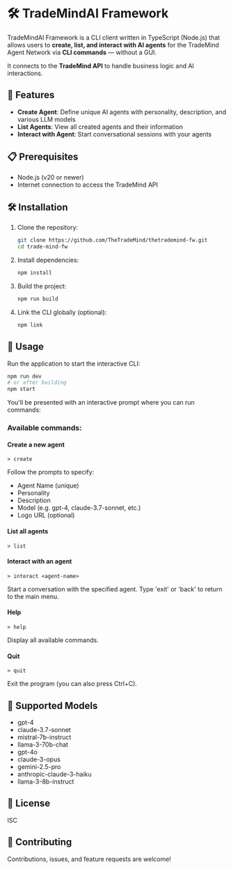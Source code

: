 # 🛠️ TradeMindAI Framework

TradeMindAI Framework is a CLI client written in TypeScript (Node.js) that allows users to **create, list, and interact with AI agents** for the TradeMind Agent Network via **CLI commands** — without a GUI.

It connects to the **TradeMind API** to handle business logic and AI interactions.

## 🚀 Features

- **Create Agent**: Define unique AI agents with personality, description, and various LLM models
- **List Agents**: View all created agents and their information
- **Interact with Agent**: Start conversational sessions with your agents

## 📋 Prerequisites

- Node.js (v20 or newer)
- Internet connection to access the TradeMind API

## 🛠️ Installation

1. Clone the repository:
   ```bash
   git clone https://github.com/TheTradeMind/thetrademind-fw.git
   cd trade-mind-fw
   ```

2. Install dependencies:
   ```bash
   npm install
   ```

3. Build the project:
   ```bash
   npm run build
   ```

4. Link the CLI globally (optional):
   ```bash
   npm link
   ```

## 📝 Usage

Run the application to start the interactive CLI:

```bash
npm run dev
# or after building
npm start
```

You'll be presented with an interactive prompt where you can run commands:

### Available commands:

#### Create a new agent

```
> create
```

Follow the prompts to specify:
- Agent Name (unique)
- Personality
- Description
- Model (e.g. gpt-4, claude-3.7-sonnet, etc.)
- Logo URL (optional)

#### List all agents

```
> list
```

#### Interact with an agent

```
> interact <agent-name>
```

Start a conversation with the specified agent. Type 'exit' or 'back' to return to the main menu.

#### Help

```
> help
```

Display all available commands.

#### Quit

```
> quit
```

Exit the program (you can also press Ctrl+C).

## 🧩 Supported Models

- gpt-4
- claude-3.7-sonnet
- mistral-7b-instruct
- llama-3-70b-chat
- gpt-4o
- claude-3-opus
- gemini-2.5-pro
- anthropic-claude-3-haiku
- llama-3-8b-instruct

## 📄 License

ISC

## 🤝 Contributing

Contributions, issues, and feature requests are welcome! 
